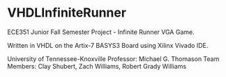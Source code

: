 # VHDLInfiniteRunner
  ECE351 Junior Fall Semester Project - Infinite Runner VGA Game.

  Written in VHDL on the Artix-7 BASYS3 Board using Xilinx Vivado IDE.

  University of Tennessee-Knoxville 
  Professor: Michael G. Thomason 
  Team Members: Clay Shubert, Zach Williams, Robert Grady Williams
